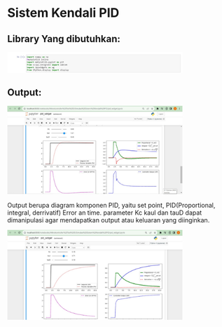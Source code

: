 
# Sistem Kendali PID

## Library Yang dibutuhkan:

<p>
  <img src="https://github.com/subaaaiii/Mikrokontroller/blob/main/Simulasi%20Sistem%20Kendali%20PID/library.jpg" alt="" class="img-responsive" width="400">
</p>

## Output:

<p>
  <img src="https://github.com/subaaaiii/Mikrokontroller/blob/main/Simulasi%20Sistem%20Kendali%20PID/Output1.jpg" alt="" class="img-responsive" width="400">
</p>
Output berupa diagram komponen PID, yaitu set point, PID(Proportional, integral, derrivatif) Error an time.
parameter Kc kaul dan tauD dapat dimanipulasi agar mendapatkan output atau keluaran yang diinginkan.
<p>
  <img src="https://github.com/subaaaiii/Mikrokontroller/blob/main/Simulasi%20Sistem%20Kendali%20PID/Output2.jpg" alt="" class="img-responsive" width="400">
</p>

